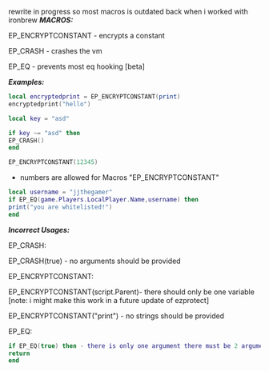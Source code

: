 rewrite in progress so most macros is outdated back when i worked with ironbrew
***MACROS:***

EP_ENCRYPTCONSTANT - encrypts a constant

EP_CRASH - crashes the vm

EP_EQ - prevents most eq hooking [beta]

***Examples:***
```lua
local encryptedprint = EP_ENCRYPTCONSTANT(print)
encryptedprint("hello")
```

```lua
local key = "asd"

if key ~= "asd" then
EP_CRASH()
end
```

```lua 
EP_ENCRYPTCONSTANT(12345) 
```
- numbers are allowed for Macros "EP_ENCRYPTCONSTANT"

```lua
local username = "jjthegamer"
if EP_EQ(game.Players.LocalPlayer.Name,username) then
print("you are whitelisted!")
end
```

***Incorrect Usages:***

EP_CRASH:

EP_CRASH(true) - no arguments should be provided

EP_ENCRYPTCONSTANT:

EP_ENCRYPTCONSTANT(script.Parent)- there should only be one variable [note: i might make this work in a future update of ezprotect]

EP_ENCRYPTCONSTANT("print") - no strings should be provided

EP_EQ:

```lua
if EP_EQ(true) then - there is only one argument there must be 2 arguments
return
end
```
